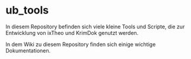 # ub_tools

In diesem Repository befinden sich viele kleine Tools und Scripte, die zur Entwicklung von ixTheo und KrimDok genutzt werden.

In dem Wiki zu diesem Repository finden sich einige wichtige Dokumentationen.

